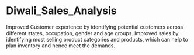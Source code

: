# Diwali_Sales_Analysis
Improved Customer experience by identifying potential customers across different states, occupation, gender and age groups. Improved sales by identifying most selling product categories and products, which can help to plan inventory and hence meet the demands.
